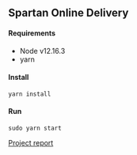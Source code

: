 ## Spartan Online Delivery  


#### Requirements

- Node v12.16.3
- yarn

#### Install
`yarn install`
#### Run
`sudo yarn start`

[Project report](https://docs.google.com/document/d/1azoX_J2_Cqx5C4ei5eHIezs6KlvXBdGX1JVV97tVSPU/edit?usp=sharing)
